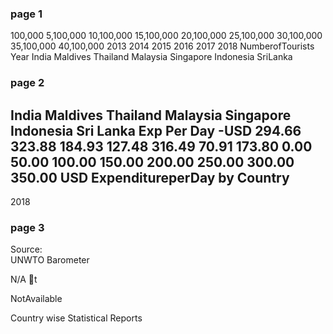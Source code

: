 ### page 1
 
 
100,000
5,100,000
10,100,000
15,100,000
20,100,000
25,100,000
30,100,000
35,100,000
40,100,000
2013
2014
2015
2016
2017
2018
NumberofTourists
Year
India
Maldives
Thailand
Malaysia
Singapore
Indonesia
SriLanka

### page 2
 
 
 
 
 
India
Maldives
Thailand
Malaysia
Singapore
Indonesia
Sri Lanka
Exp Per Day -USD
294.66
323.88
184.93
127.48
316.49
70.91
173.80
0.00
50.00
100.00
150.00
200.00
250.00
300.00
350.00
USD
ExpenditureperDay by Country 
-
2018

### page 3
 
 
Source:  
UNWTO Barometer
                       
      
N/A 
t
 
NotAvailable
 
        
Country wise Statistical Reports 
 
 
